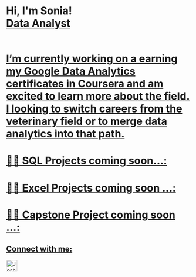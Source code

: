 
<h1>Hi, I'm Sonia! <br/><a href="https://github.com/sonia-dieter">Data Analyst <p> <br> I’m currently working on a earning my Google Data Analytics certificates in Coursera and am excited to learn more about the field. I looking to switch careers from the veterinary field or to merge data analytics into that path.<p></a> <a href="https://www.linkedin.com/in/soniadieter2022/">

<h1>👨‍💻 SQL Projects coming soon...:</h1>

<h1>👨‍💻 Excel Projects coming soon ...:</h1>
<h1>👨‍💻 Capstone Project coming soon ...:</h1>

<h2> Connect with me:</h2>


[<img align="left" alt="JoshMadakor | LinkedIn" width="30px" src="https://cdn.jsdelivr.net/npm/simple-icons@v3/icons/linkedin.svg" />][linkedin]

[linkedin]: https://linkedin.com/in/soniadieter2022
<!--
**sonia-dieter/sonia-dieter** is a ✨ _special_ ✨ repository because its `README.md` (this file) appears on your GitHub profile.

Here are some ideas to get you started:

- 🔭 I’m currently working on ...
- 🌱 I’m currently learning ...
- 👯 I’m looking to collaborate on ...
- 🤔 I’m looking for help with ...
- 💬 Ask me about ...
- 📫 How to reach me: ...
- 😄 Pronouns: ...
- ⚡ Fun fact: ...
-->

<!--
**sonia-dieter/Sonia-Dieter** is a ✨ _special_ ✨ repository because its `README.md` (this file) appears on your GitHub profile.

Here are some ideas to get you started:

- 🔭 I’m currently working on ...
- 🌱 I’m currently learning data analytics and R ...
- 👯 I’m looking to collaborate on ...
- 🤔 I’m looking for help with ...
- 💬 Ask me about ...
- 📫 How to reach me: ...
- 😄 Pronouns: ...
- ⚡ Fun fact: ...
-->
